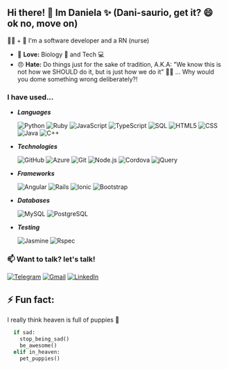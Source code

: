## Hi there! 👋 Im Daniela ✨ (Dani-saurio, get it? 😄 ok no, move on)

👩‍💻 + 💉 I'm a software developer and a RN (nurse)
 - 💖 **Love:** Biology 🧬 and Tech 💻
 - 😠 **Hate:** Do things just for the sake of tradition, A.K.A: "We know this is not how we SHOULD do it, but is just how we do it" 🤷‍♀️ ... Why would you dome something wrong deliberately?! 


### I have used...

* ***Languages***

  ![Python](https://img.shields.io/badge/-Python-000000?style=flat&logo=python)
  ![Ruby](https://img.shields.io/badge/-Ruby-000000?style=flat&logo=ruby&logoColor=red)
  ![JavaScript](https://img.shields.io/badge/-JavaScript-000000?style=flat&logo=javascript)
  ![TypeScript](https://img.shields.io/badge/-TypeScript-000000?style=flat&logo=typescript&logoColor=007ACC)
  ![SQL](https://img.shields.io/badge/-SQL-000000?style=flat&logo=MySQL)
  ![HTML5](https://img.shields.io/badge/-HTML5-000000?style=flat&logo=HTML5)
  ![CSS](https://img.shields.io/badge/-CSS3-000000?style=flat&logo=css3&logoColor=007ACC)
  ![Java](https://img.shields.io/badge/-Java-000000?style=flat&logo=Java)
  ![C++](https://img.shields.io/badge/-C++-000000?style=flat&logo=C%2B%2B&logoColor=00599C)

* ***Technologies***

  ![GitHub](https://img.shields.io/badge/-GitHub-222222?style=flat&logo=github&logoColor=FFFFFF)
  ![Azure](https://img.shields.io/badge/-Azure-000000?style=flat&logo=microsoft-azure&logoColor=0089D6)
  ![Git](https://img.shields.io/badge/-Git-222222?style=flat&logo=git&logoColor=F05032)
  ![Node.js](https://img.shields.io/badge/-Node.js-222222?style=flat&logo=node.js&logoColor=339933)
  ![Cordova](https://img.shields.io/badge/-Cordova-000000?style=flat&logo=apache-cordova&logoColor=E8E8E8)
  ![jQuery](https://img.shields.io/badge/-jQuery-222222?style=flat&logo=jQuery&logoColor=0769AD)

* ***Frameworks***

  ![Angular](https://img.shields.io/badge/-Angular-222222?style=flat&logo=Angular&logoColor=E23237)
  ![Rails](https://img.shields.io/badge/-Rails-000000?style=flat&logo=ruby-on-rails&logoColor=CC0000)
  ![Ionic](https://img.shields.io/badge/-Ionic-000000?style=flat&logo=ionic&logoColor=3880FF)
  ![Bootstrap](https://img.shields.io/badge/-Bootstrap-000000?style=flat&logo=bootstrap&logoColor=563D7C)

* ***Databases***

  ![MySQL](https://img.shields.io/badge/-MySQL-222222?style=flat&logo=mysql&logoColor=4479A1)
  ![PostgreSQL](https://img.shields.io/badge/-PostgreSQL-000000?style=flat&logo=postgresql&logoColor=336791)
  
* ***Testing***

  ![Jasmine](https://img.shields.io/badge/-Jasmine-000000?style=flat&logo=jasmine&logoColor=8A4182)
  ![Rspec](https://img.shields.io/badge/-Rspec-000000?style=flat&logo=rubygems&logoColor=E9573F)
  
  

  

### 📫 Want to talk? let's talk!

  [![Telegram](https://img.shields.io/badge/-TELEGRAM-2CA5E0?style=for-the-badge&logo=telegram&logoColor=white)](https://t.me/Danisaurio)
  [![Gmail](https://img.shields.io/badge/-GMAIL-D14836?style=for-the-badge&logo=gmail&logoColor=white)](mailto:danividal86@gmail.com)
  [![LinkedIn](https://img.shields.io/badge/-LINKEDIN-0077B5?style=for-the-badge&logo=linkedin&logoColor=white)](https://www.linkedin.com/in/daniela-vidal-canas-30a005192/)

## ⚡ Fun fact: 
I really think heaven is full of puppies 🐶

  ```python
    if sad:
      stop_being_sad()
      be_awesome()
    elif in_heaven:
      pet_puppies()
  ```

